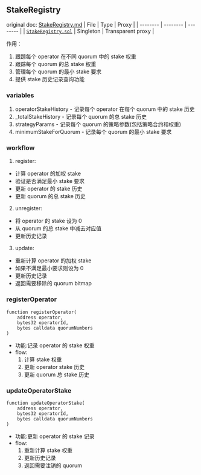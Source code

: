 ## StakeRegistry

original doc: [StakeRegistry.md](https://github.com/jaxxjj/eigenlayer-mainnet-contracts/blob/main/docs/registries/StakeRegistry.md)
| File | Type | Proxy |
| -------- | -------- | -------- |
| [`StakeRegistry.sol`](../src/StakeRegistry.sol) | Singleton | Transparent proxy |

作用：
1. 跟踪每个 operator 在不同 quorum 中的 stake 权重
2. 跟踪每个 quorum 的总 stake 权重
3. 管理每个 quorum 的最小 stake 要求
4. 提供 stake 历史记录查询功能
   
### variables

1. operatorStakeHistory - 记录每个 operator 在每个 quorum 中的 stake 历史
2. _totalStakeHistory - 记录每个 quorum 的总 stake 历史
3. strategyParams - 记录每个 quorum 的策略参数(包括策略合约和权重)
4. minimumStakeForQuorum - 记录每个 quorum 的最小 stake 要求

### workflow

1. register:
- 计算 operator 的加权 stake
- 验证是否满足最小 stake 要求
- 更新 operator 的 stake 历史
- 更新 quorum 的总 stake 历史

2. unregister:
- 将 operator 的 stake 设为 0
- 从 quorum 的总 stake 中减去对应值
- 更新历史记录

3. update:
- 重新计算 operator 的加权 stake
- 如果不满足最小要求则设为 0
- 更新历史记录
- 返回需要移除的 quorum bitmap

### registerOperator

```solidity
function registerOperator(
    address operator,
    bytes32 operatorId,
    bytes calldata quorumNumbers
)
```

- 功能:记录 operator 的 stake 权重
- flow:
  1. 计算 stake 权重
  2. 更新 operator stake 历史
  3. 更新 quorum 总 stake 历史

### updateOperatorStake

```solidity
function updateOperatorStake(
    address operator,
    bytes32 operatorId,
    bytes calldata quorumNumbers
)
```

- 功能:更新 operator 的 stake 记录
- flow:
  1. 重新计算 stake 权重
  2. 更新历史记录
  3. 返回需要注销的 quorum